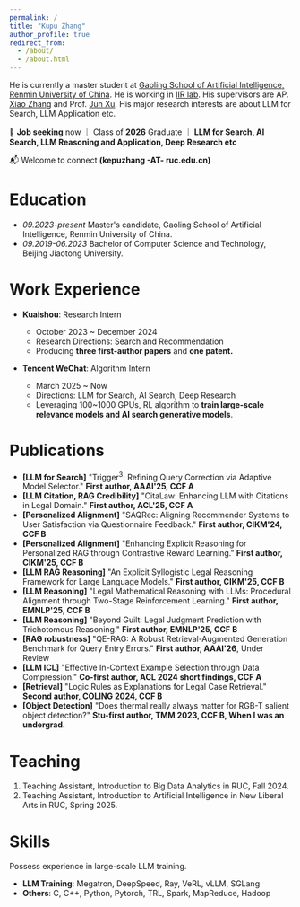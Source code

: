 ```yaml
---
permalink: /
title: "Kupu Zhang"
author_profile: true
redirect_from: 
  - /about/
  - /about.html
---
```


He is currently a master student at [Gaoling School of Artificial Intelligence, Renmin University of China](http://ai.ruc.edu.cn/english/index.htm). He is working in [IIR lab](https://ruc-iir-lab.github.io/). His supervisors are AP. [Xiao Zhang](https://scholar.google.com/citations?user=5FZ6wbAAAAAJ&hl=zh-CN&oi=ao) and Prof. [Jun Xu](https://scholar.google.com/citations?user=su14mcEAAAAJ). His major research interests are about LLM for Search, LLM Application etc.

🎯 **Job seeking** now ｜ Class of **2026** Graduate ｜ **LLM for Search, AI Search, LLM Reasoning and Application, Deep Research etc**

📬 Welcome to connect **(kepuzhang -AT- ruc.edu.cn)**

Education
======
* *09.2023-present* Master's candidate, Gaoling School of Artificial Intelligence, Renmin University of China.
* *09.2019-06.2023* Bachelor of Computer Science and Technology, Beijing Jiaotong University.

Work Experience
======

- **Kuaishou**: Research Intern
  - October 2023 ~ December 2024
  - Research Directions: Search and Recommendation
  - Producing **three first-author papers** and **one patent.**

- **Tencent WeChat**: Algorithm Intern
  - March 2025 ~ Now
  - Directions: LLM for Search, AI Search, Deep Research
  - Leveraging 100~1000 GPUs, RL algorithm to **train large-scale relevance models and AI search generative models**.

Publications
============
* **[LLM for Search]** "Trigger<sup>3</sup>: Refining Query Correction via Adaptive Model Selector." **First author, AAAI'25, CCF A**
* **[LLM Citation, RAG Credibility]** "CitaLaw: Enhancing LLM with Citations in Legal Domain." **First author, ACL'25, CCF A** 
* **[Personalized Alignment]** "SAQRec: Aligning Recommender Systems to User Satisfaction via Questionnaire Feedback." **First author, CIKM'24, CCF B**
* **[Personalized Alignment]** "Enhancing Explicit Reasoning for Personalized RAG through Contrastive Reward Learning." **First author, CIKM'25, CCF B**
* **[LLM RAG Reasoning]** "An Explicit Syllogistic Legal Reasoning Framework for Large Language Models." **First author, CIKM'25, CCF B**
* **[LLM Reasoning]** "Legal Mathematical Reasoning with LLMs: Procedural Alignment through Two-Stage Reinforcement Learning." **First author, EMNLP'25, CCF B**
* **[LLM Reasoning]** "Beyond Guilt: Legal Judgment Prediction with Trichotomous Reasoning." **First author, EMNLP'25, CCF B**
* **[RAG robustness]** "QE-RAG: A Robust Retrieval-Augmented Generation Benchmark for Query Entry Errors." **First author, AAAI'26**, Under Review
* **[LLM ICL]** "Effective In-Context Example Selection through Data Compression." **Co-first author, ACL 2024 short findings, CCF A**
* **[Retrieval]** "Logic Rules as Explanations for Legal Case Retrieval." **Second author, COLING 2024, CCF B**
* **[Object Detection]** "Does thermal really always matter for RGB-T salient object detection?" **Stu-first author, TMM 2023, CCF B, When I was an undergrad.**



Teaching
======
1. Teaching Assistant, Introduction to Big Data Analytics in RUC, Fall 2024.
2. Teaching Assistant, Introduction to Artificial Intelligence in New Liberal Arts in RUC, Spring 2025.

Skills
======
Possess experience in large-scale LLM training.
- **LLM Training**: Megatron, DeepSpeed, Ray, VeRL, vLLM, SGLang
- **Others**: C, C++, Python, Pytorch, TRL, Spark, MapReduce, Hadoop

